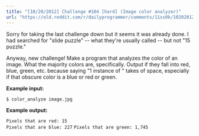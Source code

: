 ```yaml
---
title: "[10/20/2012] Challenge #104 [hard] (Image color analyzer)"
url: "https://old.reddit.com/r/dailyprogrammer/comments/11ss0k/10202012_challenge_104_hard_image_color_analyzer/"
---
```


Sorry for taking the last challenge down but it seems it was already done. I had searched for "slide puzzle" -- what they're usually called -- but not "15 puzzle."

Anyway, new challenge! Make a program that analyzes the color of an image. What the majority colors are, specifically. Output if they fall into red, blue, green, etc. because saying "1 instance of <obscure color here>" takes of space, especially if that obscure color is a blue or red or green.

**Example input:**

`$ color_analyze image.jpg`

**Example output:**

`Pixels that are red: 15`  
`Pixels that are blue: 227`
`Pixels that are green: 1,745`